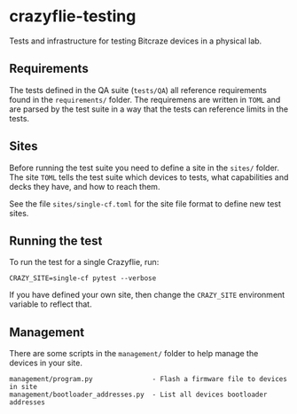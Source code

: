 # crazyflie-testing
Tests and infrastructure for testing Bitcraze devices in a physical lab.

## Requirements
The tests defined in the QA suite (`tests/QA`) all reference requirements found
in the `requirements/` folder. The requiremens are written in `TOML` and are
parsed by the test suite in a way that the tests can reference limits in the
tests.

## Sites
Before running the test suite you need to define a site in the `sites/` folder.
The site `TOML` tells the test suite which devices to tests, what capabilities
and decks they have, and how to reach them.

See the file `sites/single-cf.toml` for the site file format to define new test sites.
## Running the test

To run the test for a single Crazyflie, run:
```
CRAZY_SITE=single-cf pytest --verbose
```

If you have defined your own site, then change the `CRAZY_SITE` environment
variable to reflect that.

## Management
There are some scripts in the `management/` folder to help manage the devices
in your site.

```
management/program.py               - Flash a firmware file to devices in site
management/bootloader_addresses.py  - List all devices bootloader addresses
```